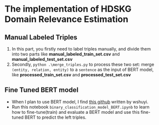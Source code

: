 # The implementation of HDSKG Domain Relevance Estimation

## Manual Labeled Triples
1. In this part, you firstly need to label triples manually, and divide them into two parts like __manual_labeled_train_set.csv__ and __manual_labeled_test_set.csv__
2. Secondly, `python .\merge_triples.py` to process these two set: merge `(entity, relation, entity)` to a `sentence` as the input of BERT model, like __processed_train_set.csv__ and __processed_test_set.csv__

## Fine Tuned BERT model
- When I plan to use BERT model, I find [this github](https://github.com/Rvlis/demo_text_binary_classification_bert) written by wshuyi.
- Run this notebook `binary_classification_model_BERT.ipynb` to learn how to fine-tune(train) and evaluate a BERT model and use this fine-tuned BERT to predict the left triples.
